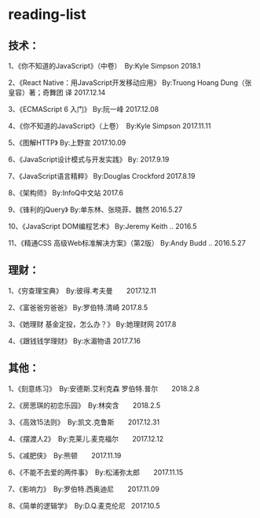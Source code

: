 # reading-list

## 技术：

1、《你不知道的JavaScript》（中卷）　By:Kyle Simpson  2018.1

2、《React Native：用JavaScript开发移动应用》 By:Truong Hoang Dung（张皇容）著；奇舞团 译  2017.12.14

3、《ECMAScript 6 入门》 By:阮一峰  2017.12.08

4、《你不知道的JavaScript》（上卷）　By:Kyle Simpson  2017.11.11

5、《图解HTTP》 By:上野宣  2017.10.09

6、《JavaScript设计模式与开发实践》 By:  2017.9.19

7、《JavaScript语言精粹》 By:Douglas Crockford  2017.8.19

8、《架构师》 By:InfoQ中文站  2017.6

9、《锋利的jQuery》 By:单东林、张晓菲、魏然   2016.5.27

10、《JavaScript DOM编程艺术》 By:Jeremy Keith ..   2016.5

11、《精通CSS 高级Web标准解决方案》（第2版） By:Andy Budd ..  2016.5.27


## 理财：

1、《穷查理宝典》　By:彼得.考夫曼　　2017.12.11

2、《富爸爸穷爸爸》 By:罗伯特.清崎   2017.8.5

3、《她理财 基金定投，怎么办？》 By:她理财网   2017.8

4、《跟钱钱学理财》 By:水湄物语   2017.7.16


## 其他：

1、《刻意练习》　By:安德斯.艾利克森 罗伯特.普尔　　2018.2.8

2、《房思琪的初恋乐园》　By:林奕含　　2018.2.5

3、《高效15法则》　By:凯文.克鲁斯　　2017.12.31

4、《摆渡人2》　By:克莱儿.麦克福尔　　2017.12.12

5、《减肥侠》　By:熊顿　　2017.11.19

6、《不能不去爱的两件事》　By:松浦弥太郎　　2017.11.15

7、《影响力》　By:罗伯特.西奥迪尼　　2017.11.09

8、《简单的逻辑学》　By:D.Q.麦克伦尼   2017.10.5


